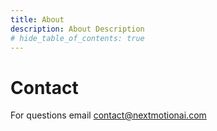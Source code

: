 ```yaml
---
title: About
description: About Description
# hide_table_of_contents: true
---
```


# Contact

For questions email [contact@nextmotionai.com](mail:contact@nextmotionai.com)
